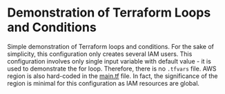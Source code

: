 # Demonstration of Terraform Loops and Conditions
Simple demonstration of Terraform loops and conditions. For the sake of simplicity, this configuration only creates several IAM users. This configuration involves only single input variable with default value - it is used to demonstrate the for loop. Therefore, there is no `.tfvars` file. AWS region is also hard-coded in the [main.tf](./main.tf) file. In fact, the significance of the region is minimal for this configuration as IAM resources are global.